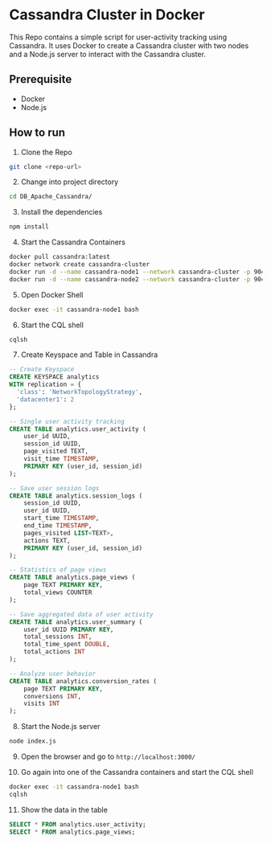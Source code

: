 <!-- @REM This Batch file is used to start two Cassandra containers in Docker

@REM Pull the latest Cassandra image from Docker Hub
docker pull cassandra:latest

@REM Create Docker network
docker network create cassandra-cluster

@REM Start first Cassandra container
docker run -d --name cassandra-node1 --network cassandra-cluster -p 9042:9042 cassandra:latest

@REM Start second Cassandra container
docker run -d --name cassandra-node2 --network cassandra-cluster -p 9043:9042 -e CASSANDRA_SEEDS=cassandra-node1 cassandra:latest

@REM Display the status of the Cassandra containers
docker ps

@REM Go into the first Cassandra container
docker exec -it cassandra-node1 bash

@REM Start the CQL shell
cqlsh

@REM Create Keyspace and Table in Cassandra
CREATE KEYSPACE tracking
WITH replication = {
  'class': 'NetworkTopologyStrategy',
  'datacenter1': 2
};

CREATE TABLE tracking.user_activity (
    user_id UUID,
    session_id UUID,
    page_visited TEXT,
    visit_time TIMESTAMP,
    PRIMARY KEY (user_id, session_id)
);

@REM Left the CQL shell and the first Cassandra container
exit
exit

@REM Display the status of the Cassandra containers
docker ps -->


# Cassandra Cluster in Docker

This Repo contains a simple script for user-activity tracking using Cassandra. It uses Docker to create a Cassandra cluster with two nodes and a Node.js server to interact with the Cassandra cluster.

## Prerequisite

- Docker
- Node.js

## How to run

1. Clone the Repo

```bash
git clone <repo-url>
```

2. Change into project directory

```bash
cd DB_Apache_Cassandra/
```

3. Install the dependencies

```bash
npm install
```

4. Start the Cassandra Containers

```bash
docker pull cassandra:latest
docker network create cassandra-cluster
docker run -d --name cassandra-node1 --network cassandra-cluster -p 9042:9042 cassandra:latest
docker run -d --name cassandra-node2 --network cassandra-cluster -p 9043:9042 -e CASSANDRA_SEEDS=cassandra-node1 cassandra:latest
```

5. Open Docker Shell

```bash
docker exec -it cassandra-node1 bash
```

6. Start the CQL shell

```bash
cqlsh
```

7. Create Keyspace and Table in Cassandra

```sql
-- Create Keyspace
CREATE KEYSPACE analytics
WITH replication = {
  'class': 'NetworkTopologyStrategy',
  'datacenter1': 2
};

-- Single user activity tracking
CREATE TABLE analytics.user_activity (
    user_id UUID,
    session_id UUID,
    page_visited TEXT,
    visit_time TIMESTAMP,
    PRIMARY KEY (user_id, session_id)
);

-- Save user session logs
CREATE TABLE analytics.session_logs (
    session_id UUID,
    user_id UUID,
    start_time TIMESTAMP,
    end_time TIMESTAMP,
    pages_visited LIST<TEXT>,
    actions TEXT,
    PRIMARY KEY (user_id, session_id)
);

-- Statistics of page views
CREATE TABLE analytics.page_views (
    page TEXT PRIMARY KEY,
    total_views COUNTER
);

-- Save aggregated data of user activity
CREATE TABLE analytics.user_summary (
    user_id UUID PRIMARY KEY,
    total_sessions INT,
    total_time_spent DOUBLE,
    total_actions INT
);

-- Analyze user behavior
CREATE TABLE analytics.conversion_rates (
    page TEXT PRIMARY KEY,
    conversions INT,
    visits INT
);

```

8. Start the Node.js server

```bash
node index.js
```

9. Open the browser and go to `http://localhost:3000/`

10. Go again into one of the Cassandra containers and start the CQL shell

```bash
docker exec -it cassandra-node1 bash
cqlsh
```

11. Show the data in the table

```sql
SELECT * FROM analytics.user_activity;
SELECT * FROM analytics.page_views;
```
